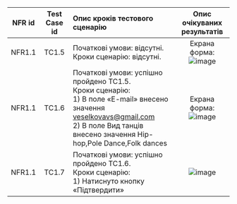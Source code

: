 |NFR id|Test Case id|Опис кроків тестового сценарію|Опис очікуваних результатів|
|:-:|:-:|:-|:-:|
|NFR1.1|TC1.5|Початкові умови: відсутні. <br> Кроки сценарію: відсутні.|Екрана форма: <br> ![image](https://user-images.githubusercontent.com/79450461/198363225-532b798a-7bd7-4d63-9313-eac58854a284.png)
|NFR1.1|TC1.6|Початкові умови: успішно пройдено TC1.5. <br> Кроки сценарію: <br> 1) В поле «E-mail» внесено значення veselkovavs@gmail.com <br> 2) В поле Вид танців  внесено значення Hip-hop,Pole Dance,Folk dances|Екрана форма: <br> ![image](https://user-images.githubusercontent.com/79450461/198364947-e9ee5548-8bdf-491b-a550-c29c82d9e396.png)
|NFR1.1|TC1.7|Початкові умови: успішно пройдено TC1.6. <br> Кроки сценарію: <br> 1) Натиснуто кнопку «Підтвердити»|![image](https://user-images.githubusercontent.com/79450461/198365066-f5c572a9-8006-4e20-8f15-e0875426fdfe.png)
